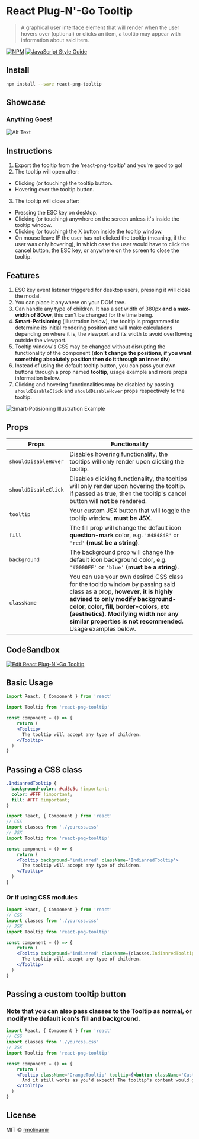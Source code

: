 # React Plug-N'-Go Tooltip

> A graphical user interface element that will render when the user hovers over (optional) or clicks  an item, a tooltip may appear with information about said item.

[![NPM](https://img.shields.io/npm/v/react-png-tooltip.svg)](https://www.npmjs.com/package/react-png-tooltip) [![JavaScript Style Guide](https://img.shields.io/badge/code_style-standard-brightgreen.svg)](https://standardjs.com)

## Install

```bash
npm install --save react-png-tooltip
```

## Showcase

### Anything Goes!

![Alt Text](https://media.giphy.com/media/5wFUxVXPVin00YoI8x/giphy.gif)

## Instructions

1. Export the tooltip from the 'react-png-tooltip' and you're good to go!
2. The tooltip will open after:
- Clicking (or touching) the tooltip button.
- Hovering over the tooltip button.
3. The tooltip will close after:
- Pressing the ESC key on desktop.
- Clicking (or touching) anywhere on the screen unless it's inside the tooltip window.
- Clicking (or touching) the X button inside the tooltip window.
- On mouse leave IF the user has not clicked the tooltip (meaning, if the user was only hovering), in which case the user would have to click the cancel button, the ESC key, or anywhere on the screen to close the tooltip.

## Features

1. ESC key event listener triggered for desktop users, pressing it will close the modal.
2. You can place it anywhere on your DOM tree.
3. Can handle any type of children. It has a set width of 380px **and a max-width of 80vw**, this can't be changed for the time being.
4. **Smart-Potisioning** (illustration below), the tooltip is programmed to determine its initial rendering position and will make calculations depending on where it is, the viewport and its width to avoid overflowing outside the viewport.
5. Tooltip window's CSS may be changed without disrupting the functionality of the component (**don't change the positions, if you want something absolutely position then do it through an inner div**).
6. Instead of using the default tooltip button, you can pass your own buttons through a prop named **tooltip**, usage example and more props information below.
7. Clicking and hovering functionalities may be disabled by passing `shouldDisableClick` and `shouldDisableHover` props respectively to the tooltip.

![**Smart-Potisioning Illustration Example**](https://i.imgur.com/Bl6jZlD.jpg)

## Props

Props                   |         Functionality
-------------           |         -------------
`shouldDisableHover`    |         Disables hovering functionality, the tooltips will only render upon clicking the tooltip.
`shouldDisableClick`    |         Disables clicking functionality, the tooltips will only render upon hovering the tooltip. If passed as true, then the tooltip's cancel button will **not** be rendered.
`tooltip`               |         Your custom JSX button that will toggle the tooltip window, **must be JSX**.
`fill`                  |         The fill prop will change the default icon **question-mark** color, e.g. `'#484848'` or `'red'` **(must be a string)**.
`background`            |         The background prop will change the default icon background color, e.g. `'#0000FF'` or `'blue'` **(must be a string)**.
`className`             |         You can use your own desired CSS class for the tooltip window by passing said class as a prop, **however, it is highly advised to only modify background-color, color, fill, border-colors, etc (aesthetics). Modifying width nor any similar properties is not recommended.** Usage examples below.

## CodeSandbox

[![Edit React Plug-N'-Go Tooltip](https://codesandbox.io/static/img/play-codesandbox.svg)](https://codesandbox.io/s/xoy31rxo)

## Basic Usage

```jsx
import React, { Component } from 'react'

import Tooltip from 'react-png-tooltip'

const component = () => {
    return (
    <Tooltip>
      The tooltip will accept any type of children.
    </Tooltip>
  )
}
```

## Passing a CSS class

```css
.IndianredTooltip {
  background-color: #cd5c5c !important;
  color: #FFF !important;
  fill: #FFF !important;
}
```

```jsx
import React, { Component } from 'react'
// CSS
import classes from './yourcss.css'
// JSX
import Tooltip from 'react-png-tooltip'

const component = () => {
    return (
    <Tooltip background='indianred' className='IndianredTooltip'>
      The tooltip will accept any type of children.
    </Tooltip>
  )
}
```

### Or if using CSS modules

```jsx
import React, { Component } from 'react'
// CSS
import classes from './yourcss.css'
// JSX
import Tooltip from 'react-png-tooltip'

const component = () => {
    return (
    <Tooltip background='indianred' className={classes.IndianredTooltip}>
      The tooltip will accept any type of children.
    </Tooltip>
  )
}
```

## Passing a custom tooltip button

### Note that you can also pass classes to the Tooltip as normal, or modify the default icon's fill and background.

```jsx
import React, { Component } from 'react'
// CSS
import classes from './yourcss.css'
// JSX
import Tooltip from 'react-png-tooltip'

const component = () => {
    return (
    <Tooltip className='OrangeTooltip' tooltip={<button className='CustomButton'>Your custom button!</button>}>
      And it still works as you'd expect! The tooltip's content would go inside.
    </Tooltip>
  )
}
```

## License

MIT © [rmolinamir](https://github.com/rmolinamir)
